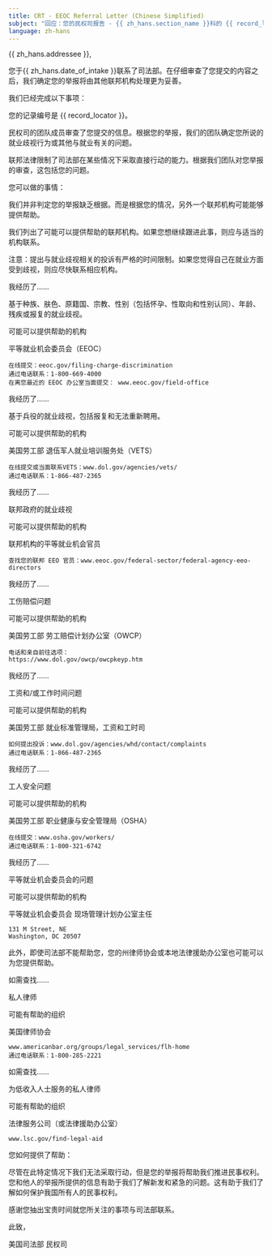 ```yaml
---
title: CRT - EEOC Referral Letter (Chinese Simplified)
subject: "回应：您的民权司报告 - {{ zh_hans.section_name }}科的 {{ record_locator }}"
language: zh-hans
---
```

{{ zh_hans.addressee }},

您于{{ zh_hans.date_of_intake }}联系了司法部。在仔细审查了您提交的内容之后，我们确定您的举报将由其他联邦机构处理更为妥善。

我们已经完成以下事项：

您的记录编号是 {{ record_locator }}。

民权司的团队成员审查了您提交的信息。根据您的举报，我们的团队确定您所说的就业歧视行为或其他与就业有关的问题。

联邦法律限制了司法部在某些情况下采取直接行动的能力。根据我们团队对您举报的审查，这包括您的问题。

您可以做的事情：

我们并非判定您的举报缺乏根据。而是根据您的情况，另外一个联邦机构可能能够提供帮助。

我们列出了可能可以提供帮助的联邦机构。如果您想继续跟进此事，则应与适当的机构联系。

注意：提出与就业歧视相关的投诉有严格的时间限制。如果您觉得自己在就业方面受到歧视，则应尽快联系相应机构。

我经历了……

基于种族、肤色、原籍国、宗教、性别（包括怀孕、性取向和性别认同）、年龄、残疾或报复的就业歧视。

可能可以提供帮助的机构

平等就业机会委员会（EEOC）

    在线提交：eeoc.gov/filing-charge-discrimination
    通过电话联系：1-800-669-4000
    在离您最近的 EEOC 办公室当面提交： www.eeoc.gov/field-office

我经历了……

基于兵役的就业歧视，包括报复和无法重新聘用。

可能可以提供帮助的机构

美国劳工部
退伍军人就业培训服务处（VETS）

    在线提交或当面联系VETS：www.dol.gov/agencies/vets/
    通过电话联系：1-866-487-2365

我经历了……

联邦政府的就业歧视

可能可以提供帮助的机构

联邦机构的平等就业机会官员

    查找您的联邦 EEO 官员：www.eeoc.gov/federal-sector/federal-agency-eeo-directors

我经历了……

工伤赔偿问题

可能可以提供帮助的机构

美国劳工部
劳工赔偿计划办公室（OWCP）

    电话和亲自前往选项：
    https://www.dol.gov/owcp/owcpkeyp.htm

我经历了……

工资和/或工作时间问题

可能可以提供帮助的机构

美国劳工部
就业标准管理局，工资和工时司

    如何提出投诉：www.dol.gov/agencies/whd/contact/complaints
    通过电话联系：1-866-487-2365

我经历了……

工人安全问题

可能可以提供帮助的机构

美国劳工部
职业健康与安全管理局（OSHA）

    在线提交：www.osha.gov/workers/
    通过电话联系：1-800-321-6742

我经历了……

平等就业机会委员会的问题

可能可以提供帮助的机构

平等就业机会委员会
现场管理计划办公室主任

    131 M Street, NE
    Washington, DC 20507

此外，即使司法部不能帮助您，您的州律师协会或本地法律援助办公室也可能可以为您提供帮助。

如需查找……

私人律师

可能有帮助的组织

美国律师协会

    www.americanbar.org/groups/legal_services/flh-home
    通过电话联系：1-800-285-2221

如需查找……

为低收入人士服务的私人律师

可能有帮助的组织

法律服务公司（或法律援助办公室）

    www.lsc.gov/find-legal-aid

您如何提供了帮助：

尽管在此特定情况下我们无法采取行动，但是您的举报将帮助我们推进民事权利。您和他人的举报所提供的信息有助于我们了解新发和紧急的问题。这有助于我们了解如何保护我国所有人的民事权利。

感谢您抽出宝贵时间就您所关注的事项与司法部联系。

此致，

美国司法部
民权司

